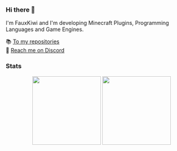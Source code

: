 ### Hi there 👋

I'm FauxKiwi and I'm developing Minecraft Plugins, Programming Languages and Game Engines.

📚 [To my repositories](https://www.github.com/FauxKiwi?tab=repositories)<br/>
💬 [Reach me on Discord](https://www.discord.com/users/FauxKiwi#2073)

### Stats

<div align="center">
  <img height="180em" src="https://github-readme-stats.vercel.app/api?username=FauxKiwi&count_private=true&show_icons=true&theme=dark" />
  <img height="180em" src="https://github-readme-stats.vercel.app/api/top-langs/?username=FauxKiwi&theme=dark&layout=compact&langs_count=6&count_private=true" />
</div>
